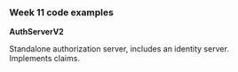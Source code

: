 ### Week 11 code examples

**AuthServerV2**

Standalone authorization server, includes an identity server.  
Implements claims.  
